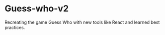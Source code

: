 # Guess-who-v2
Recreating the game Guess Who with new tools like React and learned best practices. 
